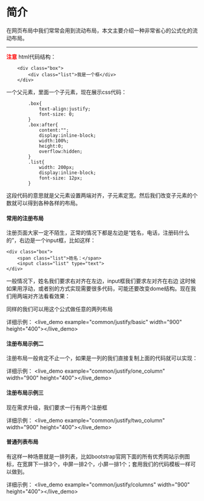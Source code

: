 
# 简介 #

在网页布局中我们常常会用到流动布局，本文主要介绍一种非常省心的公式化的流动布局。

---


**<font color=red>注意</font>**
html代码结构：

		<div class="box">
			<div class="list">我是一个框</div>
		</div>

一个父元素，里面一个子元素，现在展示css代码：



			.box{ 
				text-align:justify;
				font-size: 0;
			}
			.box:after{
				content:"";
				display:inline-block; 
				width:100%; 
				height:0; 
				overflow:hidden;
			}
			.list{ 
				width: 200px;
				display:inline-block; 
				font-size: 12px;
			}

这段代码的意思就是父元素设置两端对齐，子元素定宽。然后我们改变子元素的个数就可以得到各种各样的布局。		

#### 常用的注册布局
注册页面大家一定不陌生，正常的情况下都是左边是“姓名，电话，注册码什么的”，右边是一个input框，比如这样：

	<div class="box">
		<span class="list">姓名：</span>
		<input class="list" type="text">
	</div>
一般情况下，姓名我们要求右对齐在左边，input框我们要求左对齐在右边
这时候如果用浮动，或者别的方式实现需要很多代码，可能还要改变dome结构。现在我们用两端对齐法看看效果：


同样的我们可以用这个公式做任意的两列布局

详细示例：
<live_demo example="common/justify/basic" width="900" height="400"></live_demo>

#### 注册布局示例二
注册布局一般肯定不止一个，如果是一列的我们直接复制上面的代码就可以实现：

详细示例：
<live_demo example="common/justify/one_column" width="900" height="400"></live_demo>

#### 注册布局示例三
现在需求升级，我们要求一行有两个注册框
	
			

详细示例：
<live_demo example="common/justify/two_column" width="900" height="400"></live_demo>

#### 普通列表布局
有这样一种场景就是一排列表，比如bootstrap官网下面的所有优秀网站示例图标，在宽屏下一排3个，中屏一排2个，小屏一排1个；套用我们的代码模板一样可以做到。
	

详细示例：
<live_demo example="common/justify/columns" width="900" height="400"></live_demo>

